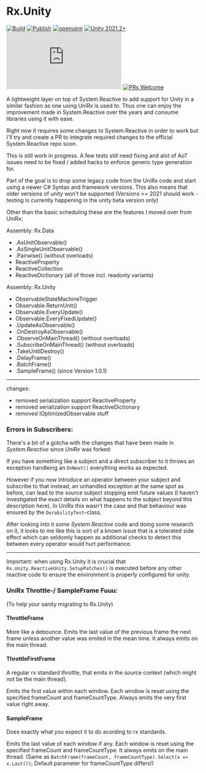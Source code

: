 # Rx.Unity

[![Build](https://github.com/Cosmic-Shores/Rx.Unity/actions/workflows/build.yml/badge.svg)](https://github.com/Cosmic-Shores/Rx.Unity/actions/workflows/build.yml)
[![Publish](https://github.com/Cosmic-Shores/Rx.Unity/actions/workflows/publish.yml/badge.svg)](https://github.com/Cosmic-Shores/Rx.Unity/actions/workflows/publish.yml)
[![openupm](https://img.shields.io/npm/v/com.rx.unity?label=openupm&registry_uri=https://package.openupm.com)](https://openupm.com/packages/com.rx.unity/)
[![Unity 2021.2+](https://img.shields.io/badge/unity-2021.2%2B-blue.svg)](https://unity3d.com/get-unity/download)
[![License](https://badgen.net/github/license/Naereen/Strapdown.js)](https://github.com/Cosmic-Shores/Rx.Unity/blob/master/LICENSE)
[![PRs Welcome](https://img.shields.io/badge/PRs-welcome-brightgreen.svg?style=flat-square)](http://makeapullrequest.com)

A lightweight layer on top of System.Reactive to add support for Unity in a similar fashion as one using UniRx is used to. Thus one can enjoy the improvement made in System.Reactive over the years and consume libraries using it with ease.

Right now it requires some changes to System.Reactive in order to work but I'll try and create a PR to integrate required changes to the official System.Reactive repo soon.

This is still work in progress.
A few tests still need fixing and alot of AoT issues need to be fixed / added hacks to enforce generic type generation for.

Part of the goal is to drop some legacy code from the UniRx code and start using a newer C# Syntax and framework versions.
This also means that older versions of unity won't be supported (Versions >= 2021 should work - testing is currently happening in the unity beta version only)

Other than the basic scheduling these are the features I moved over from UniRx:

Assembly: Rx.Data
- .AsUnitObservable()
- .AsSingleUnitObservable()
- .Pairwise() (without overloads)
- ReactiveProperty
- ReactiveCollection
- ReactiveDictionary
(all of those incl. readonly variants)

Assembly: Rx.Unity
- ObservableStateMachineTrigger
- Observable.ReturnUnit()
- Observable.EveryUpdate()
- Observable.EveryFixedUpdate()
- .UpdateAsObservable()
- .OnDestroyAsObservable()
- .ObserveOnMainThread() (without overloads)
- .SubscribeOnMainThread() (without overloads)
- .TakeUntilDestroy()
- .DelayFrame()
- .BatchFrame()
- .SampleFrame() (since Version 1.0.1)

---
changes:
- removed serialization support ReactiveProperty
- removed serialization support ReactiveDictionary
- removed IOptimizedObservable stuff

### Errors in Subscribers:
There's a bit of a gotcha with the changes that have been made in _System.Reactive_ since _UniRx_ was forked:

If you have something like a subject and a direct subscriber to it throws an exception handleing an `OnNext()` everything works as expected.

However if you now introduce an operator between your subject and subscribe to that instead, an unhandled exception at the same spot as before, can lead to the source subject stopping emit future values (I haven't investigated the exact details on what happens to the subject beyond this description here). In UniRx this wasn't the case and that behaviour was ensured by the `DurabilityTest`-class.

After looking into it some _System.Reactive_ code and doing some research on it, it looks to me like this is sort of a known issue that is a tolerated side effect which can seldomly happen as additional checks to detect this between every operator would hurt performance.

---
Important: when using Rx.Unity it is crucial that
`Rx.Unity.ReactiveUnity.SetupPatches()`
is executed before any other reactive code to ensure the environment is properly configured for unity.

### UniRx Throttle-/ SampleFrame Fuuu:
(To help your sanity migrating to Rx.Unity)

#### ThrottleFrame
More like a debounce. Emits the last value of the previous frame the next frame unless another value was emited in the mean time. It always emits on the main thread.

#### ThrottleFirstFrame
A regular rx standard throttle, that emits in the source context (which might not be the main thread).

Emits the first value within each window. Each window is reset using the specified frameCount and frameCountType. Always emits the very first value right away.

#### SampleFrame
Does exactly what you expect it to do acording to rx standards.

Emits the last value of each window if any. Each window is reset using the specified frameCount and frameCountType. It always emits on the main thread. (Same as `BatchFrame(frameCount, frameCountType).Select(x => x.Last())`; Default parameter for frameCountType differs!)
